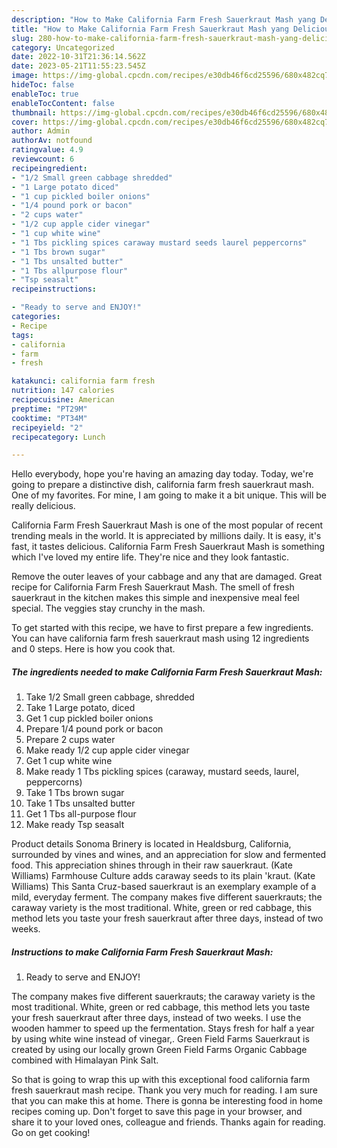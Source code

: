 ```yaml
---
description: "How to Make California Farm Fresh Sauerkraut Mash yang Delicious}"
title: "How to Make California Farm Fresh Sauerkraut Mash yang Delicious}"
slug: 280-how-to-make-california-farm-fresh-sauerkraut-mash-yang-delicious
category: Uncategorized
date: 2022-10-31T21:36:14.562Z
date: 2023-05-21T11:55:23.545Z
image: https://img-global.cpcdn.com/recipes/e30db46f6cd25596/680x482cq70/california-farm-fresh-sauerkraut-mash-recipe-main-photo.jpg
hideToc: false
enableToc: true
enableTocContent: false
thumbnail: https://img-global.cpcdn.com/recipes/e30db46f6cd25596/680x482cq70/california-farm-fresh-sauerkraut-mash-recipe-main-photo.jpg
cover: https://img-global.cpcdn.com/recipes/e30db46f6cd25596/680x482cq70/california-farm-fresh-sauerkraut-mash-recipe-main-photo.jpg
author: Admin
authorAv: notfound
ratingvalue: 4.9
reviewcount: 6
recipeingredient:
- "1/2 Small green cabbage shredded"
- "1 Large potato diced"
- "1 cup pickled boiler onions"
- "1/4 pound pork or bacon"
- "2 cups water"
- "1/2 cup apple cider vinegar"
- "1 cup white wine"
- "1 Tbs pickling spices caraway mustard seeds laurel peppercorns"
- "1 Tbs brown sugar"
- "1 Tbs unsalted butter"
- "1 Tbs allpurpose flour"
- "Tsp seasalt"
recipeinstructions:

- "Ready to serve and ENJOY!"
categories:
- Recipe
tags:
- california
- farm
- fresh

katakunci: california farm fresh 
nutrition: 147 calories
recipecuisine: American
preptime: "PT29M"
cooktime: "PT34M"
recipeyield: "2"
recipecategory: Lunch

---
```



Hello everybody, hope you're having an amazing day today. Today, we're going to prepare a distinctive dish, california farm fresh sauerkraut mash. One of my favorites. For mine, I am going to make it a bit unique. This will be really delicious.

California Farm Fresh Sauerkraut Mash is one of the most popular of recent trending meals in the world. It is appreciated by millions daily. It is easy, it's fast, it tastes delicious. California Farm Fresh Sauerkraut Mash is something which I've loved my entire life. They're nice and they look fantastic.

Remove the outer leaves of your cabbage and any that are damaged. Great recipe for California Farm Fresh Sauerkraut Mash. The smell of fresh sauerkraut in the kitchen makes this simple and inexpensive meal feel special. The veggies stay crunchy in the mash.


To get started with this recipe, we have to first prepare a few ingredients. You can have california farm fresh sauerkraut mash using 12 ingredients and 0 steps. Here is how you cook that.

<!--inarticleads1-->

##### The ingredients needed to make California Farm Fresh Sauerkraut Mash:

1. Take 1/2 Small green cabbage, shredded
1. Take 1 Large potato, diced
1. Get 1 cup pickled boiler onions
1. Prepare 1/4 pound pork or bacon
1. Prepare 2 cups water
1. Make ready 1/2 cup apple cider vinegar
1. Get 1 cup white wine
1. Make ready 1 Tbs pickling spices (caraway, mustard seeds, laurel, peppercorns)
1. Take 1 Tbs brown sugar
1. Take 1 Tbs unsalted butter
1. Get 1 Tbs all-purpose flour
1. Make ready Tsp seasalt


Product details Sonoma Brinery is located in Healdsburg, California, surrounded by vines and wines, and an appreciation for slow and fermented food. This appreciation shines through in their raw sauerkraut. (Kate Williams) Farmhouse Culture adds caraway seeds to its plain &#39;kraut. (Kate Williams) This Santa Cruz-based sauerkraut is an exemplary example of a mild, everyday ferment. The company makes five different sauerkrauts; the caraway variety is the most traditional. White, green or red cabbage, this method lets you taste your fresh sauerkraut after three days, instead of two weeks. 

<!--inarticleads2-->

##### Instructions to make California Farm Fresh Sauerkraut Mash:


1. Ready to serve and ENJOY!

The company makes five different sauerkrauts; the caraway variety is the most traditional. White, green or red cabbage, this method lets you taste your fresh sauerkraut after three days, instead of two weeks. I use the wooden hammer to speed up the fermentation. Stays fresh for half a year by using white wine instead of vinegar,. Green Field Farms Sauerkraut is created by using our locally grown Green Field Farms Organic Cabbage combined with Himalayan Pink Salt. 

So that is going to wrap this up with this exceptional food california farm fresh sauerkraut mash recipe. Thank you very much for reading. I am sure that you can make this at home. There is gonna be interesting food in home recipes coming up. Don't forget to save this page in your browser, and share it to your loved ones, colleague and friends. Thanks again for reading. Go on get cooking!
